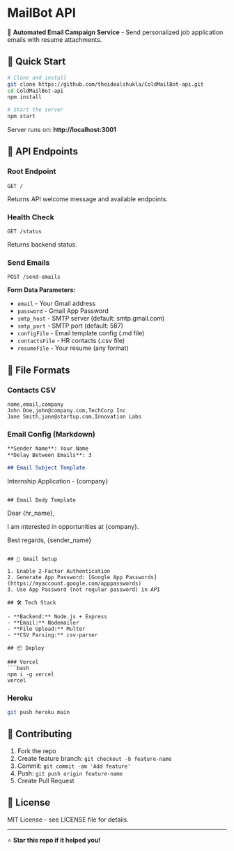 # MailBot API

🤖 **Automated Email Campaign Service** - Send personalized job application emails with resume attachments.

## 🚀 Quick Start

```bash
# Clone and install
git clone https://github.com/theidealshukla/ColdMailBot-api.git
cd ColdMailBot-api
npm install

# Start the server
npm start
```

Server runs on: **http://localhost:3001**

## 📡 API Endpoints

### Root Endpoint
```http
GET /
```
Returns API welcome message and available endpoints.

### Health Check
```http
GET /status  
```
Returns backend status.

### Send Emails
```http
POST /send-emails
```
**Form Data Parameters:**
- `email` - Your Gmail address
- `password` - Gmail App Password  
- `smtp_host` - SMTP server (default: smtp.gmail.com)
- `smtp_port` - SMTP port (default: 587)
- `configFile` - Email template config (.md file)
- `contactsFile` - HR contacts (.csv file)
- `resumeFile` - Your resume (any format)

## 📄 File Formats

### Contacts CSV
```csv
name,email,company
John Doe,john@company.com,TechCorp Inc
Jane Smith,jane@startup.com,Innovation Labs
```

### Email Config (Markdown)
```markdown
**Sender Name**: Your Name
**Delay Between Emails**: 3

## Email Subject Template
```
Internship Application - {company}
```

## Email Body Template  
```
Dear {hr_name},

I am interested in opportunities at {company}.

Best regards,
{sender_name}
```

## 🔧 Gmail Setup

1. Enable 2-Factor Authentication
2. Generate App Password: [Google App Passwords](https://myaccount.google.com/apppasswords)
3. Use App Password (not regular password) in API

## 🛠️ Tech Stack

- **Backend:** Node.js + Express
- **Email:** Nodemailer
- **File Upload:** Multer
- **CSV Parsing:** csv-parser

## 📦 Deploy

### Vercel
```bash
npm i -g vercel
vercel
```

### Heroku
```bash
git push heroku main
```

## 🤝 Contributing

1. Fork the repo
2. Create feature branch: `git checkout -b feature-name`
3. Commit: `git commit -am 'Add feature'`
4. Push: `git push origin feature-name`  
5. Create Pull Request

## 📄 License

MIT License - see LICENSE file for details.

---

⭐ **Star this repo if it helped you!**